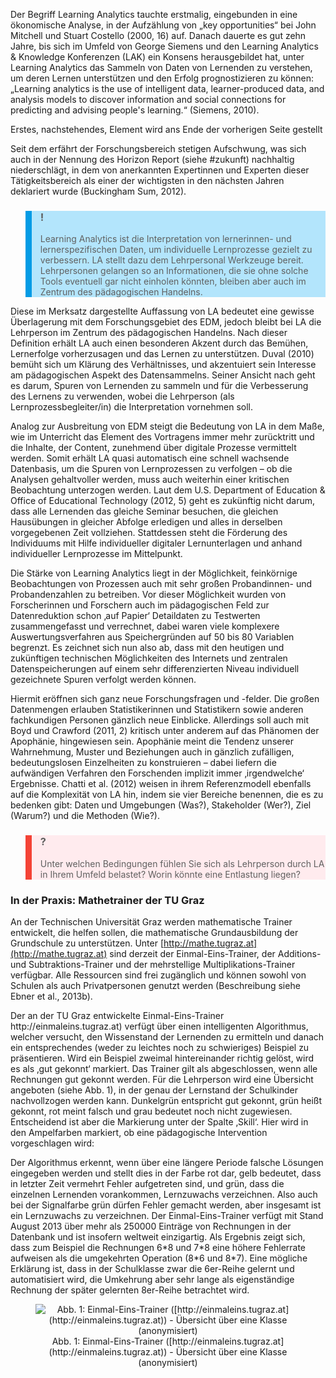 <!-- filename: 03_Learning_Analytics_LA.md -->
<!-- title: Learning Analytics (LA) -->

Der Begriff Learning Analytics tauchte erstmalig, eingebunden in eine ökonomische Analyse, in der Aufzählung von „key opportunities“ bei John Mitchell und Stuart Costello (2000, 16) auf. Danach dauerte es gut zehn Jahre, bis sich im Umfeld von George Siemens und den Learning Analytics &amp; Knowledge Konferenzen (LAK) ein Konsens herausgebildet hat, unter Learning Analytics das Sammeln von Daten von Lernenden zu verstehen, um deren Lernen unterstützen und den Erfolg prognostizieren zu können: „Learning analytics is the use of intelligent data, learner-produced data, and analysis models to discover information and social connections for predicting and advising people's learning.“ (Siemens, 2010).

Erstes, nachstehendes, Element wird ans Ende der vorherigen Seite gestellt

Seit dem erfährt der Forschungsbereich stetigen Aufschwung, was sich auch in der Nennung des Horizon Report (siehe #zukunft) nachhaltig niederschlägt, in dem von anerkannten Expertinnen und Experten dieser Tätigkeitsbereich als einer der wichtigsten in den nächsten Jahren deklariert wurde (Buckingham Sum, 2012).

<blockquote style="background: #B3E5FC; border-left: 10px solid #039BE5">

### !

Learning Analytics ist die Interpretation von lernerinnen- und lernerspezifischen Daten, um individuelle Lernprozesse gezielt zu verbessern. LA stellt dazu dem Lehrpersonal Werkzeuge bereit. Lehrpersonen gelangen so an Informationen, die sie ohne solche Tools eventuell gar nicht einholen könnten, bleiben aber auch im Zentrum des pädagogischen Handelns.

</blockquote>

Diese im Merksatz dargestellte Auffassung von LA bedeutet eine gewisse Überlagerung mit dem Forschungsgebiet des EDM, jedoch bleibt bei LA die Lehrperson im Zentrum des pädagogischen Handelns. Nach dieser Definition erhält LA auch einen besonderen Akzent durch das Bemühen, Lernerfolge vorherzusagen und das Lernen zu unterstützen. Duval (2010) bemüht sich um Klärung des Verhältnisses, und akzentuiert sein Interesse am pädagogischen Aspekt des Datensammelns. Seiner Ansicht nach geht es darum, Spuren von Lernenden zu sammeln und für die Verbesserung des Lernens zu verwenden, wobei die Lehrperson (als Lernprozessbegleiter/in) die Interpretation vornehmen soll.

Analog zur Ausbreitung von EDM steigt die Bedeutung von LA in dem Maße, wie im Unterricht das Element des Vortragens immer mehr zurücktritt und die Inhalte, der Content, zunehmend über digitale Prozesse vermittelt werden. Somit erhält LA quasi automatisch eine schnell wachsende Datenbasis, um die Spuren von Lernprozessen zu verfolgen – ob die Analysen gehaltvoller werden, muss auch weiterhin einer kritischen Beobachtung unterzogen werden. Laut dem U.S. Department of Education &amp; Office of Educational Technology (2012, 5) geht es zukünftig nicht darum, dass alle Lernenden das gleiche Seminar besuchen, die gleichen Hausübungen in gleicher Abfolge erledigen und alles in derselben vorgegebenen Zeit vollziehen. Stattdessen steht die Förderung des Individuums mit Hilfe individueller digitaler Lernunterlagen und anhand individueller Lernprozesse im Mittelpunkt.

Die Stärke von Learning Analytics liegt in der Möglichkeit, feinkörnige Beobachtungen von Prozessen auch mit sehr großen Probandinnen- und Probandenzahlen zu betreiben. Vor dieser Möglichkeit wurden von Forscherinnen und Forschern auch im pädagogischen Feld zur Datenreduktion schon ‚auf Papier‘ Detaildaten zu Testwerten zusammengefasst und verrechnet, dabei waren viele komplexere Auswertungsverfahren aus Speichergründen auf 50 bis 80 Variablen begrenzt. Es zeichnet sich nun also ab, dass mit den heutigen und zukünftigen technischen Möglichkeiten des Internets und zentralen Datenspeicherungen auf einem sehr differenzierten Niveau individuell gezeichnete Spuren verfolgt werden können.

Hiermit eröffnen sich ganz neue Forschungsfragen und -felder. Die großen Datenmengen erlauben Statistikerinnen und Statistikern sowie anderen fachkundigen Personen gänzlich neue Einblicke. Allerdings soll auch mit Boyd und Crawford (2011, 2) kritisch unter anderem auf das Phänomen der Apophänie, hingewiesen sein. Apophänie meint die Tendenz unserer Wahrnehmung, Muster und Beziehungen auch in gänzlich zufälligen, bedeutungslosen Einzelheiten zu konstruieren – dabei liefern die aufwändigen Verfahren den Forschenden implizit immer ‚irgendwelche‘ Ergebnisse. Chatti et al. (2012) weisen in ihrem Referenzmodell ebenfalls auf die Komplexität von LA hin, indem sie vier Bereiche benennen, die es zu bedenken gibt: Daten und Umgebungen (Was?), Stakeholder (Wer?), Ziel (Warum?) und die Methoden (Wie?).

<blockquote style="background: #FFEBEE; border-left: 10px solid #F44336">

### ?

Unter welchen Bedingungen fühlen Sie sich als Lehrperson durch LA in Ihrem Umfeld belastet? Worin könnte eine Entlastung liegen?

</blockquote>

### In der Praxis: Mathetrainer der TU Graz

An der Technischen Universität Graz werden mathematische Trainer entwickelt, die helfen sollen, die mathematische Grundausbildung der Grundschule zu unterstützen. Unter [http://mathe.tugraz.at](http://mathe.tugraz.at) sind derzeit der Einmal-Eins-Trainer, der Additions- und Subtraktions-Trainer und der mehrstellige Multiplikations-Trainer verfügbar. Alle Ressourcen sind frei zugänglich und können sowohl von Schulen als auch Privatpersonen genutzt werden (Beschreibung siehe Ebner et al., 2013b).  
</blockquote>  
Der an der TU Graz entwickelte Einmal-Eins-Trainer http://einmaleins.tugraz.at) verfügt über einen intelligenten Algorithmus, welcher versucht, den Wissenstand der Lernenden zu ermitteln und danach ein entsprechendes (weder zu leichtes noch zu schwieriges) Beispiel zu präsentieren. Wird ein Beispiel zweimal hintereinander richtig gelöst, wird es als ‚gut gekonnt‘ markiert. Das Trainer gilt als abgeschlossen, wenn alle Rechnungen gut gekonnt werden. Für die Lehrperson wird eine Übersicht angeboten (siehe Abb. 1), in der genau der Lernstand der Schulkinder nachvollzogen werden kann. Dunkelgrün entspricht gut gekonnt, grün heißt gekonnt, rot meint falsch und grau bedeutet noch nicht zugewiesen. Entscheidend ist aber die Markierung unter der Spalte ‚Skill‘. Hier wird in den Ampelfarben markiert, ob eine pädagogische Intervention vorgeschlagen wird:

Der Algorithmus erkennt, wenn über eine längere Periode falsche Lösungen eingegeben werden und stellt dies in der Farbe rot dar, gelb bedeutet, dass in letzter Zeit vermehrt Fehler aufgetreten sind, und grün, dass die einzelnen Lernenden vorankommen, Lernzuwachs verzeichnen. Also auch bei der Signalfarbe grün dürfen Fehler gemacht werden, aber insgesamt ist ein Lernzuwachs zu verzeichnen. Der Einmal-Eins-Trainer verfügt mit Stand August 2013 über mehr als 250000 Einträge von Rechnungen in der Datenbank und ist insofern weltweit einzigartig. Als Ergebnis zeigt sich, dass zum Beispiel die Rechnungen 6\*8 und 7\*8 eine höhere Fehlerrate aufweisen als die umgekehrten Operation (8\*6 und 8\*7). Eine mögliche Erklärung ist, dass in der Schulklasse zwar die 6er-Reihe gelernt und automatisiert wird, die Umkehrung aber sehr lange als eigenständige Rechnung der später gelernten 8er-Reihe betrachtet wird.

<center><figure>
  <img src="https://raw.githubusercontent.com/ed-tech-at/L3T/refs/heads/main/41_Das_Gesammelte_interpretieren/img/01_EinmalEinsTrainer_httpeinmaleinstugrazathttpeinmaleinstugrazat__Übersicht_über_e.png" alt="Abb. 1: Einmal-Eins-Trainer ([http://einmaleins.tugraz.at](http://einmaleins.tugraz.at)) - Übersicht über eine Klasse (anonymisiert)">
  <figcaption>Abb. 1: Einmal-Eins-Trainer ([http://einmaleins.tugraz.at](http://einmaleins.tugraz.at)) - Übersicht über eine Klasse (anonymisiert)</figcaption>
</figure></center>

